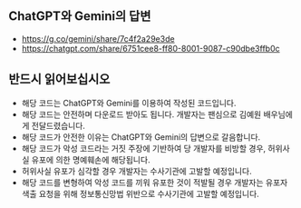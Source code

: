 ## ChatGPT와 Gemini의 답변
- https://g.co/gemini/share/7c4f2a29e3de
- https://chatgpt.com/share/6751cee8-ff80-8001-9087-c90dbe3ffb0c

## 반드시 읽어보십시오
- 해당 코드는 ChatGPT와 Gemini를 이용하여 작성된 코드입니다.
- 해당 코드는 안전하며 다운로드 받아도 됩니다. 개발자는 팬심으로 김예원 배우님에게 전달드렸습니다.
- 해당 코드가 안전한 이유는 ChatGPT와 Gemini의 답변으로 갈음합니다.
- 해당 코드가 악성 코드라는 거짓 주장에 기반하여 당 개발자를 비방할 경우, 허위사실 유포에 의한 명예훼손에 해당됩니다.
- 허위사실 유포가 심각할 경우 개발자는 수사기관에 고발할 예정입니다. 
- 해당 코드를 변형하여 악성 코드를 끼워 유포한 것이 적발될 경우 개발자는 유포자 색출 요청을 위해 정보통신망법 위반으로 수사기관에 고발할 예정입니다.

